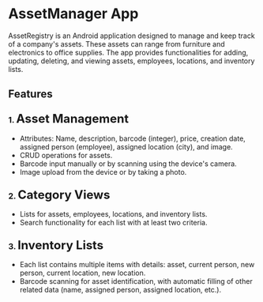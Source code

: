 <h1>AssetManager App</h1>

<p>AssetRegistry is an Android application designed to manage and keep track of a company's assets. These assets can range from furniture and electronics to office supplies. The app provides functionalities for adding, updating, deleting, and viewing assets, employees, locations, and inventory lists.</p>

<h2>Features</h2>

<h3>1. <font size="5">Asset Management</font></h3>
<ul>
    <li>Attributes: Name, description, barcode (integer), price, creation date, assigned person (employee), assigned location (city), and image.</li>
    <li>CRUD operations for assets.</li>
    <li>Barcode input manually or by scanning using the device's camera.</li>
    <li>Image upload from the device or by taking a photo.</li>
</ul>

<h3>2. <font size="5">Category Views</font></h3>
<ul>
    <li>Lists for assets, employees, locations, and inventory lists.</li>
    <li>Search functionality for each list with at least two criteria.</li>
</ul>

<h3>3. <font size="5">Inventory Lists</font></h3>
<ul>
    <li>Each list contains multiple items with details: asset, current person, new person, current location, new location.</li>
    <li>Barcode scanning for asset identification, with automatic filling of other related data (name, assigned person, assigned location, etc.).</li>
</ul>

